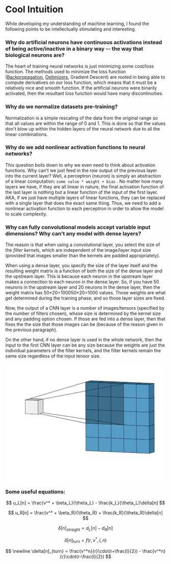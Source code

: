 # Cool Intuition

While developing my understanding of machine learning, I found the following points to be intellectually stimulating and interesting. 

### Why do artificial neurons have continuous activations instead of being active/inactive in a binary way -- the way that biological neurons are?

The heart of training neural networks is just minimizing some cost/loss function. The methods used to minimize the loss function \([Backpropagation](neural-networks/backward-propagation.md), [Optimizers](neural-networks/optimizers.md), Gradient Descent\) are rooted in being able to  compute derivatives on our loss function, which means that it must be a relatively nice and smooth function. If the artificial neurons were binarily activated, then the resultant loss function would have many discontinuities.

### Why do we normalize datasets pre-training?

Normalization is a simple rescaling of the data from the original range so that all values are within the range of 0 and 1. This is done so that the values don't blow up within the hidden layers of the neural network due to all the linear combinations. 

### Why do we add nonlinear activation functions to neural networks?

This question boils down to why we even need to think about activation functions. Why can't we just feed in the _raw_ output of the previous layer into the current layer? Well, a perceptron \(neuron\) is simply an abstraction of a linear computation: `some value * weight + bias` . No matter how many layers we have, if they are all linear in nature, the final activation function of the last layer is nothing but a linear function of the input of the first layer. AKA, if we just have multiple layers of linear functions, they can be replaced with a single layer that does the exact same thing. Thus, we need to add a nonlinear activation function to each perceptron in order to allow the model to scale complexity.

### Why can fully convolutional models accept variable input dimensions? Why can't any model with dense layers?

The reason is that when using a convolutional layer, you select the size of the _filter kernels_, which are independent of the image/layer input size \(provided that images smaller than the kernels are padded appropriately\).

When using a dense layer, you specify the size of the layer itself and the resulting weight matrix is a function of both the size of the dense layer and the upstream layer. This is because each neuron in the upstream layer makes a connection to each neuron in the dense layer. So, if you have 50 neurons in the upstream layer and 20 neurons in the dense layer, then the weight matrix has 50×20=100050×20=1000 values. Those weights are what get determined during the training phase, and so those layer sizes are fixed.

Now, the output of a CNN layer is a number of images/tensors \(specified by the number of filters chosen\), whose size is determined by the kernel size and any padding option chosen. If those are fed into a dense layer, then that fixes the the size that those images can be \(because of the reason given in the previous paragraph\).

On the other hand, if no dense layer is used in the whole network, then the input to the first CNN layer can be any size because the weights are just the individual parameters of the filter kernels, and the filter kernels remain the same size regardless of the input tensor size.

![](../.gitbook/assets/1_fw-ehcnbr9byhtho-rxbtw.gif)

### Some useful equations:



$$
u_L[n] = \frac{v^* + \beta_L}{\theta_L} - \frac{k_L}{\theta_L}\delta[n]
$$

$$
u_R[n] = \frac{v^* + \beta_R}{\theta_R} + \frac{k_R}{\theta_R}\delta[n]
$$

$$
\delta[n]_{straight}= d_L[n] - d_R[n]
$$

$$
\delta[n]_{turn} = f(r, v^*, l, n)
$$

$$
\newline
\delta[n]_{turn} = \frac{v^*n}{r}\cdot(r+\frac{l}{2}) - \frac{v^*n}{r}\cdot(r-\frac{l}{2})
$$



